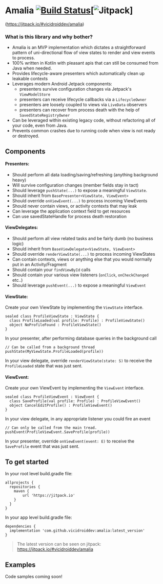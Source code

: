 # Amalia [![Build Status](https://app.bitrise.io/app/75917df26e15facf/status.svg?token=D9tM0WbyOEdD_LmUP1g5ZA&branch=master)](https://app.bitrise.io/app/75917df26e15facf)[![Jitpack](https://jitpack.io/v/vicidroiddev/amalia.svg)]
(https://jitpack.io/#vicidroiddev/amalia)
### What is this library and why bother?
- Amalia is an MVP implementation which dictates a straightforward pattern of uni-directional flow of view states to render and view events to process.
- 100% written in Kotlin with pleasant apis that can still be consumed from Java when needed. 
- Provides lifecycle-aware presenters which automatically clean up leakable contexts
- Leverages modern Android Jetpack components:
	 - presenters survive configuration changes via Jetpack's `ViewModelStore`
	 - presenters can receive lifecycle callbacks via a `LifecycleOwner`
	 - presenters are loosely coupled to views via `LiveData` observers
	 - presenters can recover from process death with the help of `SavedStateRegistryOwner`
- Can be leveraged within existing legacy code, without refactoring all of your code, even from Java.
- Prevents common crashes due to running code when view is not ready or destroyed.

## Components

#### Presenters:

- Should perform all data loading/saving/refreshing (anything background heavy)
- Will survive configuration changes (member fields stay in tact)
- Should leverage  `pushState(...)`  to expose a meaningful  `ViewState`.
- Should inherit from  `BasePresenter<ViewState, ViewEvent>`
- Should override  `onViewEvent(...)`  to process incoming ViewEvents
- Should never contain views, or activity contexts that may leak
- Can leverage the application context field to get resources
- Can use savedStateHandle for process death restoration

#### ViewDelegates:

-   Should perform all view related tasks and be fairly dumb (no business logic)
-   Should inherit from  `BaseViewDelegate<ViewState, ViewEvent>`
-   Should override  `renderViewState(...)`  to process incoming ViewStates
-   Can contain contexts, views or anything else that you would normally put in an Activity/Fragment
-   Should contain your  `findViewById`  calls
-   Should contain your various view listeners (`onClick`,  `onCheckChanged`  etc..)
-   Should leverage  `pushEvent(...)`  to expose a meaningful  `ViewEvent`

#### ViewState:
Create your own ViewState by implementing the  `ViewState`  interface.

```
sealed class ProfileViewState : ViewState {
  class ProfileLoaded(val profile: Profile) : ProfileViewState()
  object NoProfileFound : ProfileViewState()
}

```

In your presenter, after performing database queries in the background call

```
// Can be called from a background thread
pushState(MyViewState.ProfileLoaded(profile))
```
In your view delegate, override `renderViewState(state: S)` to receive the `ProfileLoaded` state that was just sent. 


#### ViewEvent:
Create your own ViewEvent by implementing the  `ViewEvent`  interface.

```
sealed class ProfileViewEvent : ViewEvent {
  class SaveProfile(val profile: Profile) : ProfileViewEvent()
  object CancelEditProfile() : ProfileViewEvent()
}

```

In your view delegate, in any appropriate listener you could fire an event

```
// Can only be called from the main tread.
pushEvent(ProfileViewEvent.SaveProfile(profile))
```
In your presenter, override `onViewEvent(event: E)` to receive the `SaveProfile` event that was just sent. 

## To get started

In your root level build.gradle file:

```
allprojects {
  repositories {
    maven {
        url 'https://jitpack.io'
    }
  }
}

```

In your app level build.gradle file:

```
dependencies {
  implementation 'com.github.vicidroiddev:amalia:latest_version'
}

```
> The latest version can be seen on jitpack: https://jitpack.io/#vicidroiddev/amalia

## Examples

Code samples coming soon!
